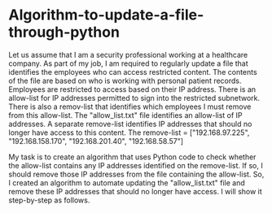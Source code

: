 # Algorithm-to-update-a-file-through-python

Let us assume that I am a security professional working at a healthcare company. As part of my job, I am required to regularly update a file that identifies the employees who can access restricted content. The contents of the file are based on who is working with personal patient records. Employees are restricted to access based on their IP address. There is an allow-list for IP addresses permitted to sign into the restricted subnetwork. There is also a remov-list that identifies which employees I must remove from this allow-list.
The "allow_list.txt" file identifies an allow-list of IP addresses. A separate remove-list identifies IP addresses that should no longer have access to this content. The remove-list = ["192.168.97.225", "192.168.158.170", "192.168.201.40", "192.168.58.57"]


My task is to create an algorithm that uses Python code to check whether the allow-list contains any IP addresses identified on the remove-list. If so, I should remove those IP addresses from the file containing the allow-list. So, I created an algorithm to automate updating the "allow_list.txt" file and remove these IP addresses that should no longer have access. I will show it step-by-step as follows.
